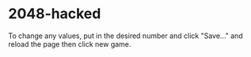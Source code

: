# 2048-hacked
To change any values, put in the desired number and click "Save..." and reload the page then click new game.

